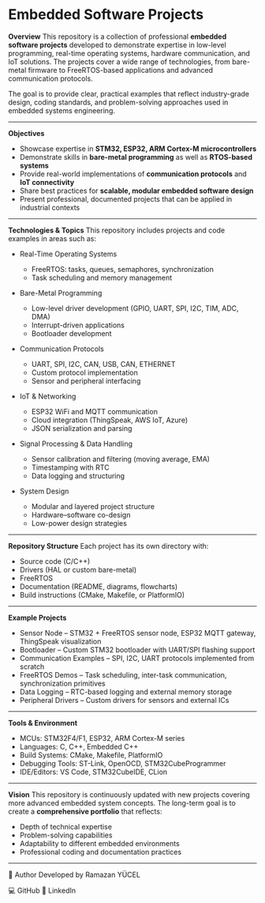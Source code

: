 
# Embedded Software Projects

**Overview**
This repository is a collection of professional **embedded software projects** developed to demonstrate expertise in low-level programming, real-time operating systems, hardware communication, and IoT solutions.
The projects cover a wide range of technologies, from bare-metal firmware to FreeRTOS-based applications and advanced communication protocols.

The goal is to provide clear, practical examples that reflect industry-grade design, coding standards, and problem-solving approaches used in embedded systems engineering.

---

**Objectives**

* Showcase expertise in **STM32, ESP32, ARM Cortex-M microcontrollers**
* Demonstrate skills in **bare-metal programming** as well as **RTOS-based systems**
* Provide real-world implementations of **communication protocols** and **IoT connectivity**
* Share best practices for **scalable, modular embedded software design**
* Present professional, documented projects that can be applied in industrial contexts

---

**Technologies & Topics**
This repository includes projects and code examples in areas such as:

* Real-Time Operating Systems

  * FreeRTOS: tasks, queues, semaphores, synchronization
  * Task scheduling and memory management

* Bare-Metal Programming

  * Low-level driver development (GPIO, UART, SPI, I2C, TIM, ADC, DMA)
  * Interrupt-driven applications
  * Bootloader development

* Communication Protocols

  * UART, SPI, I2C, CAN, USB, CAN, ETHERNET
  * Custom protocol implementation
  * Sensor and peripheral interfacing

* IoT & Networking

  * ESP32 WiFi and MQTT communication
  * Cloud integration (ThingSpeak, AWS IoT, Azure)
  * JSON serialization and parsing

* Signal Processing & Data Handling

  * Sensor calibration and filtering (moving average, EMA)
  * Timestamping with RTC
  * Data logging and structuring

* System Design

  * Modular and layered project structure
  * Hardware–software co-design
  * Low-power design strategies

---

**Repository Structure**
Each project has its own directory with:

* Source code (C/C++)
* Drivers (HAL or custom bare-metal)
* FreeRTOS
* Documentation (README, diagrams, flowcharts)
* Build instructions (CMake, Makefile, or PlatformIO)

---

**Example Projects**

* Sensor Node – STM32 + FreeRTOS sensor node, ESP32 MQTT gateway, ThingSpeak visualization
* Bootloader – Custom STM32 bootloader with UART/SPI flashing support
* Communication Examples – SPI, I2C, UART protocols implemented from scratch
* FreeRTOS Demos – Task scheduling, inter-task communication, synchronization primitives
* Data Logging – RTC-based logging and external memory storage
* Peripheral Drivers – Custom drivers for sensors and external ICs

---

**Tools & Environment**

* MCUs: STM32F4/F1, ESP32, ARM Cortex-M series
* Languages: C, C++, Embedded C++
* Build Systems: CMake, Makefile, PlatformIO
* Debugging Tools: ST-Link, OpenOCD, STM32CubeProgrammer
* IDE/Editors: VS Code, STM32CubeIDE, CLion

---

**Vision**
This repository is continuously updated with new projects covering more advanced embedded system concepts. The long-term goal is to create a **comprehensive portfolio** that reflects:

* Depth of technical expertise
* Problem-solving capabilities
* Adaptability to different embedded environments
* Professional coding and documentation practices

---


👤 Author
Developed by Ramazan YÜCEL

💻 GitHub
🔗 LinkedIn
